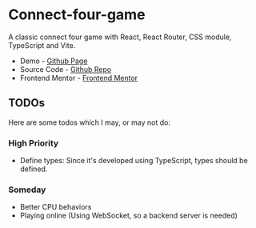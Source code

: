 # Connect-four-game

A classic connect four game with React, React Router, CSS module, TypeScript and Vite.

- Demo - [Github Page](https://easonlin0716.github.io/frontend-mentor-works/connect-four-game/dist/#/)
- Source Code - [Github Repo](https://github.com/EasonLin0716/frontend-mentor-works/tree/main/connect-four-game)
- Frontend Mentor - [Frontend Mentor](https://www.frontendmentor.io/profile/EasonLin0716)

## TODOs

Here are some todos which I may, or may not do:

### High Priority

- Define types: Since it's developed using TypeScript, types should be defined.

### Someday

- Better CPU behaviors
- Playing online (Using WebSocket, so a backend server is needed)
